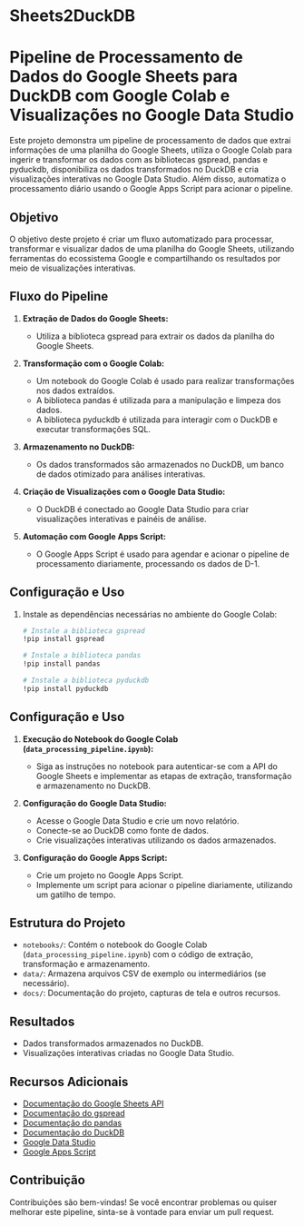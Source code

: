 # Sheets2DuckDB

# Pipeline de Processamento de Dados do Google Sheets para DuckDB com Google Colab e Visualizações no Google Data Studio

Este projeto demonstra um pipeline de processamento de dados que extrai informações de uma planilha do Google Sheets, utiliza o Google Colab para ingerir e transformar os dados com as bibliotecas gspread, pandas e pyduckdb, disponibiliza os dados transformados no DuckDB e cria visualizações interativas no Google Data Studio. Além disso, automatiza o processamento diário usando o Google Apps Script para acionar o pipeline.

## Objetivo

O objetivo deste projeto é criar um fluxo automatizado para processar, transformar e visualizar dados de uma planilha do Google Sheets, utilizando ferramentas do ecossistema Google e compartilhando os resultados por meio de visualizações interativas.

## Fluxo do Pipeline

1. **Extração de Dados do Google Sheets:**
   - Utiliza a biblioteca gspread para extrair os dados da planilha do Google Sheets.

2. **Transformação com o Google Colab:**
   - Um notebook do Google Colab é usado para realizar transformações nos dados extraídos.
   - A biblioteca pandas é utilizada para a manipulação e limpeza dos dados.
   - A biblioteca pyduckdb é utilizada para interagir com o DuckDB e executar transformações SQL.

3. **Armazenamento no DuckDB:**
   - Os dados transformados são armazenados no DuckDB, um banco de dados otimizado para análises interativas.

4. **Criação de Visualizações com o Google Data Studio:**
   - O DuckDB é conectado ao Google Data Studio para criar visualizações interativas e painéis de análise.

5. **Automação com Google Apps Script:**
   - O Google Apps Script é usado para agendar e acionar o pipeline de processamento diariamente, processando os dados de D-1.

## Configuração e Uso

1. Instale as dependências necessárias no ambiente do Google Colab:
   ```bash
   # Instale a biblioteca gspread
   !pip install gspread
   
   # Instale a biblioteca pandas
   !pip install pandas
   
   # Instale a biblioteca pyduckdb
   !pip install pyduckdb

## Configuração e Uso

1. **Execução do Notebook do Google Colab (`data_processing_pipeline.ipynb`):**
   - Siga as instruções no notebook para autenticar-se com a API do Google Sheets e implementar as etapas de extração, transformação e armazenamento no DuckDB.

2. **Configuração do Google Data Studio:**
   - Acesse o Google Data Studio e crie um novo relatório.
   - Conecte-se ao DuckDB como fonte de dados.
   - Crie visualizações interativas utilizando os dados armazenados.

3. **Configuração do Google Apps Script:**
   - Crie um projeto no Google Apps Script.
   - Implemente um script para acionar o pipeline diariamente, utilizando um gatilho de tempo.

## Estrutura do Projeto

- `notebooks/`: Contém o notebook do Google Colab (`data_processing_pipeline.ipynb`) com o código de extração, transformação e armazenamento.
- `data/`: Armazena arquivos CSV de exemplo ou intermediários (se necessário).
- `docs/`: Documentação do projeto, capturas de tela e outros recursos.

## Resultados

- Dados transformados armazenados no DuckDB.
- Visualizações interativas criadas no Google Data Studio.

## Recursos Adicionais

- [Documentação do Google Sheets API](https://developers.google.com/sheets/api)
- [Documentação do gspread](https://gspread.readthedocs.io/en/latest/)
- [Documentação do pandas](https://pandas.pydata.org/docs/)
- [Documentação do DuckDB](https://duckdb.org/docs)
- [Google Data Studio](https://datastudio.google.com/)
- [Google Apps Script](https://developers.google.com/apps-script)

## Contribuição

Contribuições são bem-vindas! Se você encontrar problemas ou quiser melhorar este pipeline, sinta-se à vontade para enviar um pull request.
